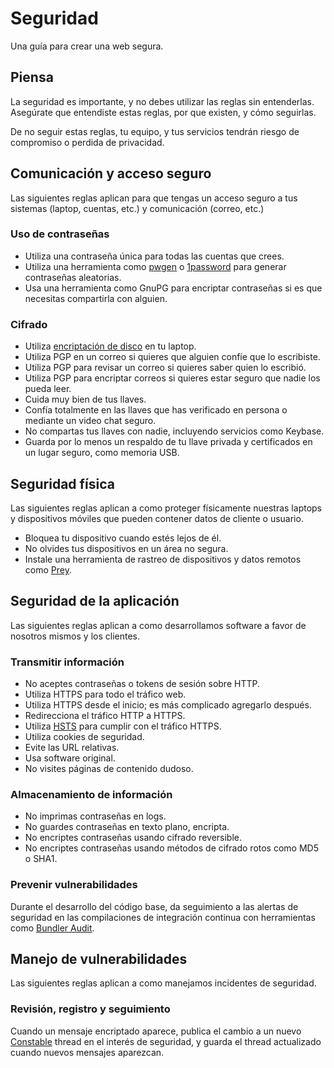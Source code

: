 # Seguridad

Una guía para crear una web segura.

## Piensa

La seguridad es importante, y no debes utilizar las reglas sin entenderlas. Asegúrate que entendiste estas reglas, por que existen, y cómo seguirlas.

De no seguir estas reglas, tu equipo, y tus servicios tendrán riesgo de compromiso o perdida de privacidad.

## Comunicación y acceso seguro

Las siguientes reglas aplican para que tengas un acceso seguro a tus sistemas (laptop, cuentas, etc.) y comunicación (correo, etc.) 

### Uso de contraseñas

* Utiliza una contraseña única para todas las cuentas que crees.
* Utiliza una herramienta como [pwgen](https://github.com/jbernard/pwgen) o
  [1password](https://1password.com) para generar contraseñas aleatorias.
* Usa una herramienta como GnuPG para encriptar contraseñas si es que necesitas compartirla con alguien.

### Cifrado

* Utiliza [encriptación de disco][disco] en tu laptop.
* Utiliza PGP en un correo si quieres que alguien confíe que lo escribiste.
* Utiliza PGP para revisar un correo si quieres saber quien lo escribió.
* Utiliza PGP para encriptar correos si quieres estar seguro que nadie los pueda leer.
* Cuida muy bien de tus llaves.
* Confía totalmente en las llaves que has verificado en persona o mediante un video chat seguro.
* No compartas tus llaves con nadie, incluyendo servicios como Keybase.
* Guarda por lo menos un respaldo de tu llave privada y certificados en un lugar seguro, como memoria USB.

[disco]: https://theintercept.com/2015/04/27/encrypting-laptop-like-mean/

## Seguridad física

Las siguientes reglas aplican a como proteger físicamente nuestras laptops y dispositivos móviles que pueden contener datos de cliente o usuario.

* Bloquea tu dispositivo cuando estés lejos de él.
* No olvides tus dispositivos en un área no segura.
* Instale una herramienta de rastreo de dispositivos y datos remotos como [Prey].

[Prey]: https://www.preyproject.com/

## Seguridad de la aplicación

Las siguientes reglas aplican a como desarrollamos software a favor de nosotros mismos y los clientes. 

### Transmitir información

* No aceptes contraseñas o tokens de sesión sobre HTTP.
* Utiliza HTTPS para todo el tráfico web.
* Utiliza HTTPS desde el inicio; es más complicado agregarlo después.
* Redirecciona el tráfico HTTP a HTTPS.
* Utiliza [HSTS](http://tools.ietf.org/html/rfc6797) para cumplir con el tráfico HTTPS.
* Utiliza cookies de seguridad.
* Evite las URL relativas.
* Usa software original.
* No visites páginas de contenido dudoso.

### Almacenamiento de información

* No imprimas contraseñas en logs.
* No guardes contraseñas en texto plano, encripta.
* No encriptes contraseñas usando cifrado reversible.
* No encriptes contraseñas usando métodos de cifrado rotos como MD5 o SHA1.

### Prevenir vulnerabilidades

Durante el desarrollo del código base, da seguimiento a las alertas de seguridad en las compilaciones de integración continua con herramientas como [Bundler Audit].

[Bundler Audit]: https://robots.thoughtbot.com/handling-security-issues-in-open-source-projects#one-thing-end-users-can-do

## Manejo de vulnerabilidades

Las siguientes reglas aplican a como manejamos incidentes de seguridad.

### Revisión, registro y seguimiento

Cuando un mensaje encriptado aparece, publica el cambio a un nuevo [Constable] thread en el interés de seguridad, y guarda el thread actualizado cuando nuevos mensajes aparezcan.

[Constable]: https://constable.io
